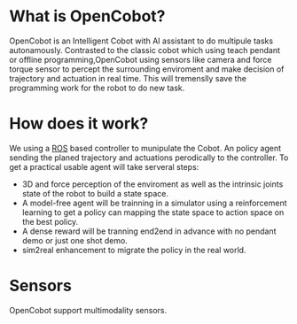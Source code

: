 # What is OpenCobot?

OpenCobot is an Intelligent Cobot with AI assistant to do multipule tasks autonamously. Contrasted to the classic cobot which using teach pendant or offline programming,OpenCobot using sensors like camera and force torque sensor to percept the surrounding enviroment and make decision of trajectory and actuation in real time. This will tremenslly save the programming work for the robot to do new task.

# How does it work?

We using a [ROS](https://ros.org) based controller to munipulate the Cobot. An policy agent sending the planed trajectory and actuations perodically to the controller. To get a practical usable agent will take serveral steps:

* 3D and force perception of the enviroment as well as the intrinsic joints state of the robot to build a state space.
* A model-free agent will be trainning in a simulator using a reinforcement learning to get a policy can mapping the state space to action space on the best policy.
* A dense reward will be tranning end2end in advance with no pendant demo or just one shot demo.
* sim2real enhancement to migrate the policy in the real world.

# Sensors

OpenCobot support multimodality sensors. 
